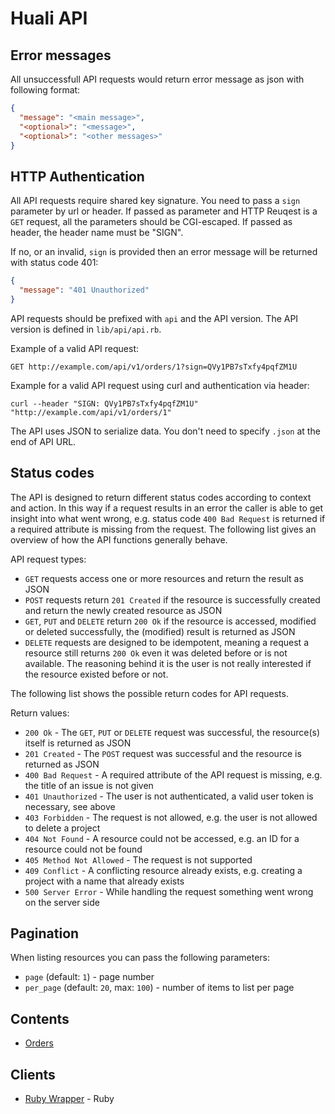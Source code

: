 # Huali API

## Error messages

All unsuccessfull API requests would return error message as json with following format:

```json
{
  "message": "<main message>",
  "<optional>": "<message>",
  "<optional>": "<other messages>"
}
```

## HTTP Authentication

All API requests require shared key signature. You need to pass a `sign` parameter by url or header.
If passed as parameter and HTTP Reuqest is a `GET` request, all the parameters should be CGI-escaped.
If passed as header, the header name must be "SIGN".

If no, or an invalid, `sign` is provided then an error message will be returned with status code 401:

```json
{
  "message": "401 Unauthorized"
}
```

API requests should be prefixed with `api` and the API version. The API version is defined in `lib/api/api.rb`.

Example of a valid API request:

```
GET http://example.com/api/v1/orders/1?sign=QVy1PB7sTxfy4pqfZM1U
```

Example for a valid API request using curl and authentication via header:

```
curl --header "SIGN: QVy1PB7sTxfy4pqfZM1U" "http://example.com/api/v1/orders/1"
```


The API uses JSON to serialize data. You don't need to specify `.json` at the end of API URL.



## Status codes

The API is designed to return different status codes according to context and action. In this way
if a request results in an error the caller is able to get insight into what went wrong, e.g.
status code `400 Bad Request` is returned if a required attribute is missing from the request.
The following list gives an overview of how the API functions generally behave.

API request types:

* `GET` requests access one or more resources and return the result as JSON
* `POST` requests return `201 Created` if the resource is successfully created and return the newly created resource as JSON
* `GET`, `PUT` and `DELETE` return `200 Ok` if the resource is accessed, modified or deleted successfully, the (modified) result is returned as JSON
* `DELETE` requests are designed to be idempotent, meaning a request a resource still returns `200 Ok` even it was deleted before or is not available. The reasoning behind it is the user is not really interested if the resource existed before or not.


The following list shows the possible return codes for API requests.

Return values:

* `200 Ok` - The `GET`, `PUT` or `DELETE` request was successful, the resource(s) itself is returned as JSON
* `201 Created` - The `POST` request was successful and the resource is returned as JSON
* `400 Bad Request` - A required attribute of the API request is missing, e.g. the title of an issue is not given
* `401 Unauthorized` - The user is not authenticated, a valid user token is necessary, see above
* `403 Forbidden` - The request is not allowed, e.g. the user is not allowed to delete a project
* `404 Not Found` - A resource could not be accessed, e.g. an ID for a resource could not be found
* `405 Method Not Allowed` - The request is not supported
* `409 Conflict` - A conflicting resource already exists, e.g. creating a project with a name that already exists
* `500 Server Error` - While handling the request something went wrong on the server side

## Pagination

When listing resources you can pass the following parameters:

+ `page` (default: `1`) - page number
+ `per_page` (default: `20`, max: `100`) - number of items to list per page

## Contents

+ [Orders](orders.md)

## Clients

+ [Ruby Wrapper](http://git.zenhacks.org/ryancheung/huali-api) - Ruby
